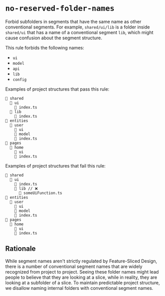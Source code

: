 # `no-reserved-folder-names`

Forbid subfolders in segments that have the same name as other conventional segments. For example, `shared/ui/lib` is a folder inside `shared/ui` that has a name of a conventional segment `lib`, which might cause confusion about the segment structure.

This rule forbids the following names:

- `ui`
- `model`
- `api`
- `lib`
- `config`

Examples of project structures that pass this rule:

```
📂 shared
  📂 ui
    📄 index.ts
  📂 lib
    📄 index.ts
📂 entities
  📂 user
    📂 ui
    📂 model
    📄 index.ts
📂 pages
  📂 home
    📂 ui
    📄 index.ts
```

Examples of project structures that fail this rule:

```
📂 shared
  📂 ui
    📄 index.ts
    📂 lib // ❌
      📄 someUiFunction.ts
📂 entities
  📂 user
    📂 ui
    📂 model
    📄 index.ts
📂 pages
  📂 home
    📂 ui
    📄 index.ts
```

## Rationale

While segment names aren't strictly regulated by Feature-Sliced Design, there is a number of conventional segment names that are widely recognized from project to project. Seeing these folder names might lead people to believe that they are looking at a slice, while in reality, they are looking at a subfolder of a slice. To maintain predictable project structure, we disallow naming internal folders with conventional segment names.
